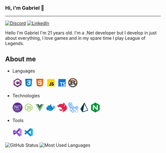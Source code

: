 ### Hi, i'm Gabriel 👋
---

[![Discord](https://img.shields.io/static/v1?label=Discord&message=Vulcan%234805&color=a35fe3&logoColor=ffffff&style=for-the-badge&logo=discord)](https://discord.com/users/203713369927057408)
[![LinkedIn](https://img.shields.io/static/v1?label=LinkedIn&message=Gabriel%20Paulucci&color=a35fe3&logoColor=ffffff&style=for-the-badge&logo=linkedin)](https://www.linkedin.com/in/gabriel-paulucci-5b24a8170?lipi=urn%3Ali%3Apage%3Ad_flagship3_profile_view_base_contact_details%3BpaVdFFnHQvqKMAzqynTUSQ%3D%3D)

Hello I'm Gabriel I'm 21 years old. I'm a .Net developer but I develop in just about everything, I love games and in my spare time I play League of Legends.

## About me

* Languages

  [![C#](images/c-sharp.png)](https://docs.microsoft.com/pt-br/dotnet/csharp/tour-of-csharp/)
  [![Css](images/css3.png)](https://www.w3schools.com/css/default.asp)
  [![Html](images/html-5.png)](https://www.w3schools.com/html/default.asp)
  [![JavaScript](images/javascript.png)](https://developer.mozilla.org/pt-BR/docs/Web/JavaScript)
  [![TypeScript](images/typescript.png)](https://www.typescriptlang.org/)
  [<img src="images/rust.png" width="32" alt="Rust">](https://www.rust-lang.org)
  
* Technologies
  
  [![DotNet](images/dot-net.png)](https://dotnet.microsoft.com/)
  [![NodeJs](images/node-js.png)](https://nodejs.org/en/)
  [![VueJs](images/vue-js.png)](https://vuejs.org/)
  [![Docker](images/docker.png)](https://www.docker.com/)
  [![NestJs](images/nest-js.png)](https://nestjs.com/)
  [![Github Actions](images/github-actions.png)](https://github.com/features/actions)
  [![Prisma](images/prisma.png)](https://www.prisma.io/)
  [<img src="images/nginx.svg" width="32" alt="Nginx">](https://www.nginx.com/)

* Tools

  [![Visual Studio](images/visual-studio-2019.png)](https://visualstudio.microsoft.com/pt-br/vs/)
  [![Visual Studio Code](images/visual-studio-code-2019.png)](https://code.visualstudio.com/)

<!-- * Projects

  [![DiscordCs](https://raw.githubusercontent.com/Gabriel-Paulucci/Gabriel-Paulucci/master/images/discord-cs.png)](https://github.com/FarDragi/DiscordCs)
  [![Zuraaa](https://raw.githubusercontent.com/Gabriel-Paulucci/Gabriel-Paulucci/master/images/zuraaa.png)](https://github.com/zuraaa-projects) -->

![GitHub Status](https://github-readme-stats.vercel.app/api?username=gabriel-paulucci&show_icons=true&title_color=8544c2&icon_color=8544c2&text_color=4F5159&bg_color=F3F3F3)
![Most Used Languages](https://github-readme-stats.vercel.app/api/top-langs/?username=gabriel-paulucci&layout=compact&title_color=8544c2&bg_color=F3F3F3)
